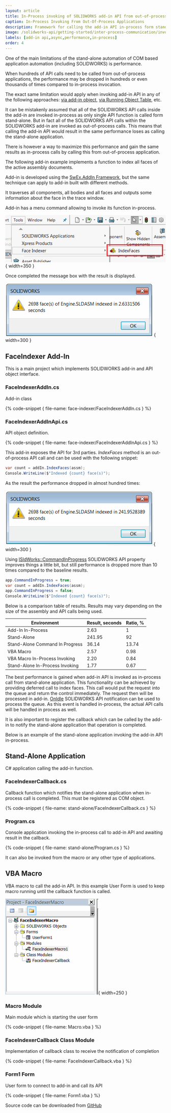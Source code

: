```yaml
---
layout: article
title: In-Process invoking of SOLIDWORKS add-in API from out-of-process applications
caption: In-Process Invoking From Out-Of-Process Applications
description: Framework for calling the add-in API in-process form stand-alone applications or macros to gain maximum performance
image: /solidworks-api/getting-started/inter-process-communication/invoke-add-in-functions/in-process-invoking/macro-solution-tree.png
labels: [add-in api,async,performance,in-process]
order: 4
---
```

One of the main limitations of the stand-alone automation of COM based application automation (including SOLIDWORKS) is performance.

When hundreds of API calls need to be called from out-of-process applications, the performance may be dropped in hundreds or even thousands of times compared to in-process invocation.

The exact same limitation would apply when invoking add-in API in any of the following approaches: [via add-in object](/solidworks-api/getting-started/inter-process-communication/invoke-add-in-functions/via-add-in-object/), [via Running Object Table](/solidworks-api/getting-started/inter-process-communication/invoke-add-in-functions/via-rot/), etc.

It can be mistakenly assumed that all of the SOLIDWORKS API calls inside the add-in are invoked in-process as only single API function is called form stand-alone. But in fact all of the SOLIDWORKS API calls within the SOLIDWORKS add-in are invoked as out-of-process calls. This means that calling the add-in API would result in the same performance loses as calling the stand-alone application.

There is however a way to maximize this performance and gain the same results as in-process calls by calling this from out-of-process application.

The following add-in example implements a function to index all faces of the active assembly documents.

Add-in is developed using the [SwEx.AddIn Framework](/labs/solidworks/swex/add-in/), but the same technique can apply to add-in built with different methods.

It traverses all components, all bodies and all faces and outputs some information about the face in the trace window.

Add-in has a menu command allowing to invoke its function in-process.

![Add-in menu to index faces](face-indexer-menu.png){ width=350 }

Once completed the message box with the result is displayed.

![Result from calling the add-in command](add-in-result.png){ width=300 }

## FaceIndexer Add-In
This is a main project which implements SOLIDWORKS add-in and API object interface.

### FaceIndexerAddIn.cs

Add-in class

{% code-snippet { file-name: face-indexer/FaceIndexerAddIn.cs } %}

### FaceIndexerAddInApi.cs

API object definition.

{% code-snippet { file-name: face-indexer/FaceIndexerAddInApi.cs } %}

This add-in exposes the API for 3rd parties. *IndexFaces* method is an out-of-process API call and can be used with the following snippet:

~~~ cs
var count = addIn.IndexFaces(assm);
Console.WriteLine($"Indexed {count} face(s)");
~~~

As the result the performance dropped in almost hundred times:

![Result from calling the add-in API from stand-alone application](stand-alone-result.png){ width=300 }

Using [ISldWorks::CommandInProgress](http://help.solidworks.com/2016/English/api/sldworksapi/SolidWorks.Interop.sldworks~SolidWorks.Interop.sldworks.ISldWorks~CommandInProgress.html) SOLIDWORKS API property improves things a little bit, but still performance is dropped more than 10 times compared to the baseline results.

~~~ cs
app.CommandInProgress = true;
var count = addIn.IndexFaces(assm);
app.CommandInProgress = false;
Console.WriteLine($"Indexed {count} face(s)");
~~~

Below is a comparison table of results. Results may vary depending on the size of the assembly and API calls being used.

| Environment                     | Result, seconds | Ratio, % |
|---------------------------------|-----------------|----------|
| Add-In In-Process               | 2.63            | 1        |
| Stand-Alone                     | 241.95          | 92       |
| Stand-Alone Command In Progress | 36.14           | 13.74    |
| VBA Macro                       | 2.57            | 0.98     |
| VBA Macro In-Process Invoking   | 2.20            | 0.84     |
| Stand-Alone In-Process Invoking | 1.77            | 0.67     |

The best performance is gained when add-in API is invoked as in-process call from stand-alone application. This functionality can be achieved by providing deferred call to index faces. This call would put the request into the queue and return the control immediately. The request then will be processed in add-in. [OnIdle](http://help.solidworks.com/2018/english/api/sldworksapi/solidworks.interop.sldworks~solidworks.interop.sldworks.dsldworksevents_onidlenotifyeventhandler.html) SOLIDWORKS API notification can be used to process the queue. As this event is handled in-process, the actual API calls will be handled in process as well.

It is also important to register the callback which can be called by the add-in to notify the stand-alone application that operation is completed.

Below is an example of the stand-alone application invoking the add-in API in-process.

## Stand-Alone Application

C# application calling the add-in function.

### FaceIndexerCallback.cs

Callback function which notifies the stand-alone application when in-process call is completed. This must be registered as COM object.

{% code-snippet { file-name: stand-alone/FaceIndexerCallback.cs } %}

### Program.cs

Console application invoking the in-process call to add-in API and awaiting result in the callback.

{% code-snippet { file-name: stand-alone/Program.cs } %}

It can also be invoked from the macro or any other type of applications.

## VBA Macro

VBA macro to call the add-in API. In this example User Form is used to keep macro running until the callback function is called.

![Project tree in VBA macro](macro-solution-tree.png){ width=250 }

### Macro Module

Main module which is starting the user form

{% code-snippet { file-name: Macro.vba } %}

### FaceIndexerCallback Class Module

Implementation of callback class to receive the notification of completion

{% code-snippet { file-name: FaceIndexerCallback.vba } %}

### Form1 Form

User form to connect to add-in and call its API

{% code-snippet { file-name: Form1.vba } %}

Source code can be downloaded from [GitHub](https://github.com/codestackdev/solidworks-api-examples/tree/master/swex/add-in/face-indexer)